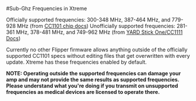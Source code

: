 #Sub-Ghz Frequencies in Xtreme 

Officially supported frequencies: 300-348 MHz, 387-464 MHz, and 779-928 MHz (from [CC1101 chip docs](https://www.ti.com/product/CC1101))
Unofficially supported frequencies: 281-361 MHz, 378-481 MHz, and 749-962 MHz (from [YARD Stick One/CC1111 Docs](https://greatscottgadgets.com/yardstickone/))

Currently no other Flipper firmware allows anything outside of the officially supported CC1101 specs without editing files that get overwritten with every update.
Xtreme has these frequencies enabled by default.

**NOTE: Operating outside the supported frequencies can damage your amp and may not provide the same results as supported frequencies.<br>
Please understand what you're doing if you transmit on unsupported frequencies as medical devices are licensed to operate there.** 
